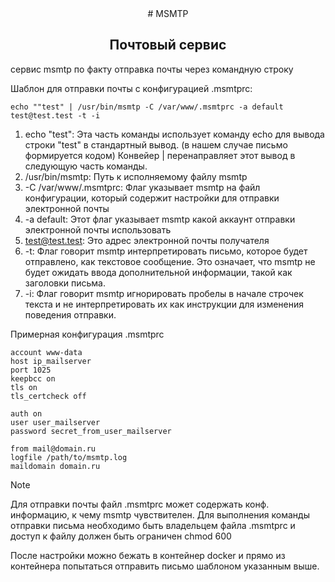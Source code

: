 <div align="center">
# MSMTP

## Почтовый сервис
</div>

сервис msmtp по факту отправка почты через командную строку

Шаблон для отправки почты с конфигурацией .msmtprc:

```echo ""test" | /usr/bin/msmtp -C /var/www/.msmtprc -a default test@test.test -t -i```

1. echo "test": Эта часть команды использует команду echo для вывода строки "test" в стандартный вывод. (в нашем случае письмо формируется кодом) Конвейер | перенаправляет этот вывод в следующую часть команды.
1. /usr/bin/msmtp: Путь к исполняемому файлу msmtp
1. -C /var/www/.msmtprc:  Флаг указывает msmtp на файл конфигурации, который содержит настройки для отправки электронной почты
1. -a default: Этот флаг указывает msmtp какой аккаунт отправки электронной почты использовать
1. test@test.test: Это адрес электронной почты получателя
1. -t:  Флаг говорит msmtp интерпретировать письмо, которое будет отправлено, как текстовое сообщение. Это означает, что msmtp не будет ожидать ввода дополнительной информации, такой как заголовки письма.
1. -i: Флаг говорит msmtp игнорировать пробелы в начале строчек текста и не интерпретировать их как инструкции для изменения поведения отправки.

Примерная конфигурация .msmtprc

```
account www-data
host ip_mailserver
port 1025
keepbcc on
tls on
tls_certcheck off

auth on
user user_mailserver
password secret_from_user_mailserver

from mail@domain.ru
logfile /path/to/msmtp.log
maildomain domain.ru
```

> [!NOTE]
> Для отправки почты файл .msmtprc может содержать конф. информацию, к чему msmtp чувствителен. Для выполнения команды отправки письма необходимо быть владельцем файла .msmtprc и доступ к файлу должен быть ограничен chmod 600

После настройки можно бежать в контейнер docker и прямо из контейнера попытаться отправить письмо шаблоном указанным выше.
